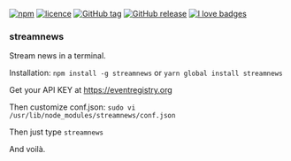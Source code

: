 [![npm](https://img.shields.io/npm/v/streamnews.svg?style=flat-square)](https://www.npmjs.com/package/streamnews)
[![licence](https://img.shields.io/npm/l/streamnews.svg?style=flat-square)](https://github.com/ctrlaltdelins/streamnews/blob/master/LICENCE.md)
[![GitHub tag](https://img.shields.io/github/tag/ctrlaltdelins/streamnews.svg?style=flat-square)](https://github.com/ctrlaltdelins/streamnews/tags)
[![GitHub release](https://img.shields.io/github/release/ctrlaltdelins/streamnews.svg?style=flat-square)](https://github.com/ctrlaltdelins/streamnews/releases)
[![I love badges](https://img.shields.io/badge/I%20love-badges-FF00FF.svg?style=flat-square)](https://shields.io)

### streamnews
Stream news in a terminal.

Installation: `npm install -g streamnews` or `yarn global install streamnews`

Get your API KEY at https://eventregistry.org

Then customize conf.json: `sudo vi /usr/lib/node_modules/streamnews/conf.json`

Then just type `streamnews`

And voilà.
